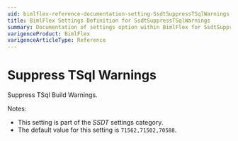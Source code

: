 ```yaml
---
uid: bimlflex-reference-documentation-setting-SsdtSuppressTSqlWarnings
title: BimlFlex Settings Definition for SsdtSuppressTSqlWarnings
summary: Documentation of settings option within BimlFlex for SsdtSuppressTSqlWarnings
varigenceProduct: BimlFlex
varigenceArticleType: Reference
---
```


# Suppress TSql Warnings

Suppress TSql Build Warnings.

Notes:

* This setting is part of the *SSDT* settings category.
* The default value for this setting is `71562,71502,70588`.
